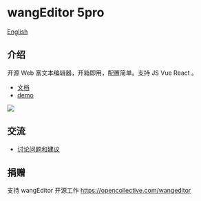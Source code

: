 # wangEditor 5pro

[English](./README-en.md)

## 介绍

开源 Web 富文本编辑器，开箱即用，配置简单。支持 JS Vue React 。

- [文档](https://www.wangeditor.com/)
- [demo](https://www.wangeditor.com/demo/)

![](./docs/images/editor.png)

## 交流

- [讨论问题和建议](https://github.com/wangeditor-team/wangEditor/issues)

## 捐赠

支持 wangEditor 开源工作 https://opencollective.com/wangeditor
